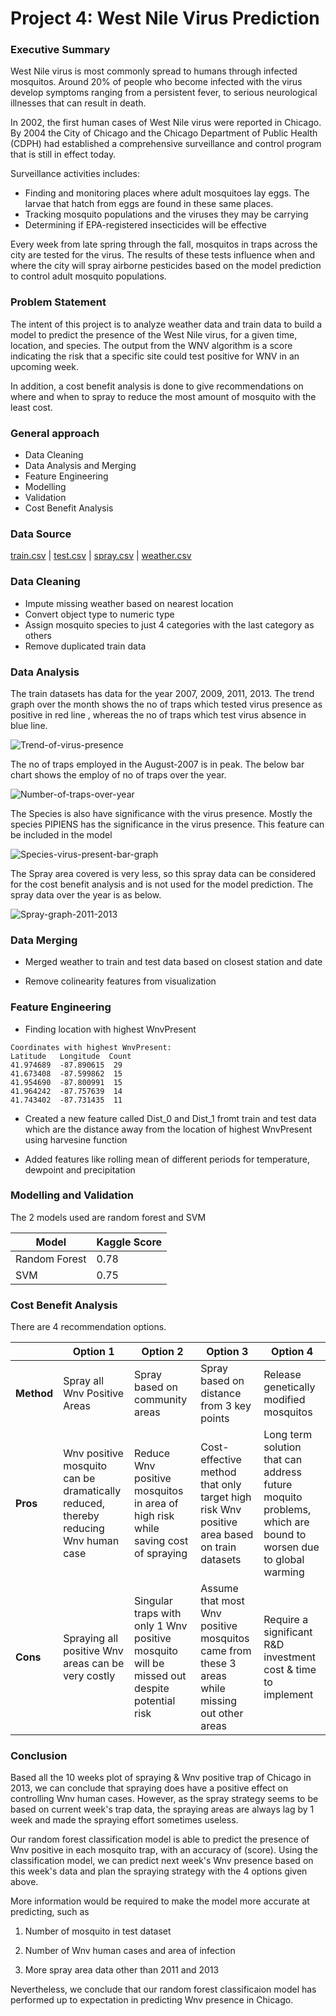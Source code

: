 # Project 4: West Nile Virus Prediction

### Executive Summary

West Nile virus is most commonly spread to humans through infected mosquitos. Around 20% of people who become infected with the virus develop symptoms ranging from a persistent fever, to serious neurological illnesses that can result in death. 

In 2002, the first human cases of West Nile virus were reported in Chicago. By 2004 the City of Chicago and the Chicago Department of Public Health (CDPH) had established a comprehensive surveillance and control program that is still in effect today. 

Surveillance activities includes:

- Finding and monitoring places where adult mosquitoes lay eggs. The larvae that hatch from eggs are found in these same places.
- Tracking mosquito populations and the viruses they may be carrying 
- Determining if EPA-registered insecticides will be effective 

Every week from late spring through the fall, mosquitos in traps across the city are tested for the virus. The results of these tests influence when and where the city will spray airborne pesticides based on the model prediction to control adult mosquito populations.

### Problem Statement

The intent of this project is to analyze weather data and train data to build a model to predict the presence of the West Nile virus, for a given time, location, and species. The  output from the WNV algorithm is a score indicating the risk that a specific site could test positive for WNV in an upcoming week. 

In addition, a cost benefit analysis is done to give recommendations on where and when to spray to reduce the most amount of mosquito with the least cost. 

### General approach

- Data Cleaning
- Data Analysis and Merging
- Feature Engineering
- Modelling
- Validation
- Cost Benefit Analysis

### Data Source

[train.csv](assets/train.csv) | [test.csv](assets/test.csv) | [spray.csv](assets/spray.csv) | [weather.csv](assets/weather.csv)

### Data Cleaning

- Impute missing weather based on nearest location
- Convert object type to numeric type
- Assign mosquito species to just 4 categories with the last category as others
- Remove duplicated train data

### Data Analysis 

The train datasets has data for the year 2007, 2009, 2011, 2013. The trend graph over the month shows the no of traps which tested virus presence as positive in red line , whereas the no of traps which test virus absence in blue line. 

![Trend-of-virus-presence](/graphs/Trend-of-virus-presence.png)



The no of traps employed in the August-2007 is in peak. The below bar chart shows the employ of no of traps over the year.

![Number-of-traps-over-year](/graphs/Number-of-traps-over-year.png)



The Species is also  have significance with the virus presence. Mostly the species PIPIENS has the significance in the virus presence. This feature can be included in the model

![Species-virus-present-bar-graph](/graphs/Species-virus-present-bar-graph.png)

The Spray area covered is very less, so this spray data can be considered for the cost benefit analysis and is not used for the model prediction. The spray data over the year is as below.

![Spray-graph-2011-2013](/Users/wesley/Dev/dsi12_proj4/graphs/Spray-graph-2011-2013.png)



### Data Merging

- Merged weather to train and test data based on closest station and date

- Remove colinearity features from visualization 

### Feature Engineering

- Finding location with highest WnvPresent 

```
Coordinates with highest WnvPresent: 
Latitude   Longitude  Count
41.974689  -87.890615  29
41.673408  -87.599862  15
41.954690  -87.800991  15
41.964242  -87.757639  14
41.743402  -87.731435  11
```

- Created a new feature called Dist_0 and Dist_1 fromt train and test data which are the distance away from the location of highest WnvPresent using harvesine function

- Added features like rolling mean of different periods for temperature, dewpoint and precipitation

  

### Modelling and Validation

The 2 models used are random forest and SVM

| Model         | Kaggle Score |
| ------------- | ------------ |
| Random Forest | 0.78         |
| SVM           | 0.75         |

### Cost Benefit Analysis

There are 4 recommendation options.

|        | Option 1                                                                           | Option 2                                                                                   | Option 3                                                                                      | Option 4                                                                                                     |
|--------|------------------------------------------------------------------------------------|--------------------------------------------------------------------------------------------|-----------------------------------------------------------------------------------------------|--------------------------------------------------------------------------------------------------------------|
| **Method** | Spray all Wnv Positive Areas                                                       | Spray based on community areas                                                             | Spray based on distance from 3 key points                                                     | Release genetically modified mosquitos                                                                       |
| **Pros**   | Wnv positive mosquito can be dramatically reduced, thereby reducing Wnv human case | Reduce Wnv positive mosquitos in area of high risk while saving cost of spraying           | Cost\-effective method that only target high risk Wnv positive area based on train datasets   | Long term solution that can address future moquito problems, which are bound to worsen due to global warming |
| **Cons**   | Spraying all positive Wnv areas can be very costly                                 | Singular traps with only 1 Wnv positive mosquito will be missed out despite potential risk | Assume that most Wnv positive mosquitos came from these 3 areas while missing out other areas | Require a significant R&D investment cost & time to implement                                                |


### Conclusion

Based all the 10 weeks plot of spraying & Wnv positive trap of Chicago in 2013, we can conclude that spraying does have a positive effect on controlling Wnv human cases. However, as the spray strategy seems to be based on current week's trap data, the spraying areas are always lag by 1 week and made the spraying effort sometimes useless. 

Our random forest classification model is able to predict the presence of Wnv positive in each mosquito trap, with an accuracy of (score). Using the classification model, we can predict next week's Wnv presence based on this week's data and plan the spraying strategy with the 4 options given above. 

More information would be required to make the model more accurate at predicting, such as 

1) Number of mosquito in test dataset

2) Number of Wnv human cases and area of infection

3) More spray area data other than 2011 and 2013

Nevertheless, we conclude that our random forest classificaion model has performed up to expectation in predicting Wnv presence in Chicago. 